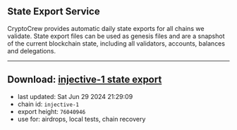 ## State Export Service
CryptoCrew provides automatic daily state exports for all chains we validate. State export files can be used as genesis files and are a snapshot of the current blockchain state, including all validators, accounts, balances and delegations.

---
**Download: [injective-1 state export](https://dl-eu2.ccvalidators.com/SERVICE/injective/injective-1_export_76040946.json)**
---

- last updated: Sat Jun 29 2024 21:29:09
- chain id: `injective-1`
- export height: `76040946`
- use for: airdrops, local tests, chain recovery
